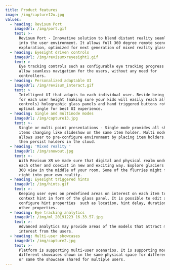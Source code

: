 ```yaml
---
title: Product features
image: /img/capture12u.jpg
values:
  - heading: Revisum Port
    imageUrl: /img/port.gif
    text: >-
      Revisum Port - Innovative solution to blend distant reality seamlessly
      into the user environment. It allows full 360 degree remote scene
      exploration, optimized for next generation of mixed reality glasses. 
  - heading: Eyesight driven controls
    imageUrl: /img/revisumxreyesight1.gif
    text: >
      Eye tracking controls such as configurable eye tracking progress bars
      allow seamless navigation for the users, without any need for
      controllers. 
  - heading: Personalized adaptable UI
    imageUrl: /img/revisum_interact.gif
    text: >
      Intelligent UI that adapts to each individual user. Beside being optimized
      for each user height (making sure your kids will easily reach all item
      controls) holographic glass panels and hand triggered buttons rotate for
      optimal angle for best UI experience.
  - heading: Single and multinode modes
    imageUrl: /img/capture13.jpg
    text: >-
      Single or multi point presentations - Single mode provides all showcase
      items changing like slideshow on the same item holder. Multi node mode
      allows user to pre-configure environment by placing item holders. System
      then persist holders in the cloud. 
  - heading: 'Mixed reality '
    imageUrl: /img/snowout.jpg
    text: >-
      With Revisum XR we made sure that digital and physical realm understand
      each other and coexist in new and exciting way. Explore glaciers in full
      360 view in the middle of your room. Some of the flurries might find way
      right into your own reality. 
  - heading: Eyesight triggered hints
    imageUrl: /img/hints.gif
    text: >-
      Keeping user eyes on predefined areas on interest on each item triggers
      context hint in form of the glass panel. It is possible to edit and
      configure hint properties  such as location, hint delay, duration and
      other properties.
  - heading: Eye tracking analytics
    imageUrl: /img/ml_20191223_16.33.57.jpg
    text: >-
      Advanced analytics may provide areas of the models that attract most
      interest from the users.
  - heading: Multi-user showcases
    imageUrl: /img/capture2.jpg
    text: >-
      Platform is supporting multi-user scenarios. It is supporting more
      different showcases shown in the same physical space for different users,
      or same the showcase shared for multiple users.
---
```


